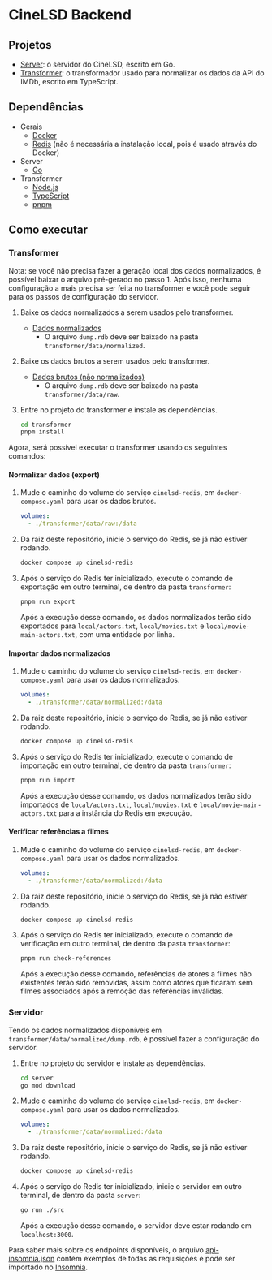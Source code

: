 # CineLSD Backend

## Projetos

- [Server](./server): o servidor do CineLSD, escrito em Go.
- [Transformer](./transformer): o transformador usado para normalizar os dados da API do IMDb, escrito em TypeScript.

## Dependências

- Gerais
  - [Docker](https://docs.docker.com/engine/install)
  - [Redis](https://redis.com) (não é necessária a instalação local, pois é usado através do Docker)
- Server
  - [Go](https://go.dev)
- Transformer
  - [Node.js](https://nodejs.org)
  - [TypeScript](https://www.typescriptlang.org)
  - [pnpm](https://pnpm.io/)

## Como executar

### Transformer

Nota: se você não precisa fazer a geração local dos dados normalizados, é possível baixar o arquivo pré-gerado no passo 1. Após isso, nenhuma configuração a mais precisa ser feita no transformer e você pode seguir para os passos de configuração do servidor.

1. Baixe os dados normalizados a serem usados pelo transformer.

   - [Dados normalizados](https://drive.google.com/file/d/1xVvmMz-lJBsyNyqxp073_y-kBXjOt5q4/view?usp=sharing)
     - O arquivo `dump.rdb` deve ser baixado na pasta `transformer/data/normalized`.

2. Baixe os dados brutos a serem usados pelo transformer.

   - [Dados brutos (não normalizados)](https://drive.google.com/file/d/1AM_btyRs4y-KLVJoJ0VkaWGq7XaQRtg5/view?usp=sharing)
     - O arquivo `dump.rdb` deve ser baixado na pasta `transformer/data/raw`.

3. Entre no projeto do transformer e instale as dependências.

   ```bash
   cd transformer
   pnpm install
   ```

Agora, será possível executar o transformer usando os seguintes comandos:

#### Normalizar dados (export)

1. Mude o caminho do volume do serviço `cinelsd-redis`, em `docker-compose.yaml` para usar os dados brutos.

   ```yaml
   volumes:
     - ./transformer/data/raw:/data
   ```

2. Da raiz deste repositório, inicie o serviço do Redis, se já não estiver rodando.

   ```bash
   docker compose up cinelsd-redis
   ```

3. Após o serviço do Redis ter inicializado, execute o comando de exportação em outro terminal, de dentro da pasta `transformer`:

   ```bash
   pnpm run export
   ```

   Após a execução desse comando, os dados normalizados terão sido exportados para `local/actors.txt`, `local/movies.txt` e `local/movie-main-actors.txt`, com uma entidade por linha.

#### Importar dados normalizados

1. Mude o caminho do volume do serviço `cinelsd-redis`, em `docker-compose.yaml` para usar os dados normalizados.

   ```yaml
   volumes:
     - ./transformer/data/normalized:/data
   ```

2. Da raiz deste repositório, inicie o serviço do Redis, se já não estiver rodando.

   ```bash
   docker compose up cinelsd-redis
   ```

3. Após o serviço do Redis ter inicializado, execute o comando de importação em outro terminal, de dentro da pasta `transformer`:

   ```bash
   pnpm run import
   ```

   Após a execução desse comando, os dados normalizados terão sido importados de `local/actors.txt`, `local/movies.txt` e `local/movie-main-actors.txt` para a instância do Redis em execução.

#### Verificar referências a filmes

1. Mude o caminho do volume do serviço `cinelsd-redis`, em `docker-compose.yaml` para usar os dados normalizados.

   ```yaml
   volumes:
     - ./transformer/data/normalized:/data
   ```

2. Da raiz deste repositório, inicie o serviço do Redis, se já não estiver rodando.

   ```bash
   docker compose up cinelsd-redis
   ```

3. Após o serviço do Redis ter inicializado, execute o comando de verificação em outro terminal, de dentro da pasta `transformer`:

   ```bash
   pnpm run check-references
   ```

   Após a execução desse comando, referências de atores a filmes não existentes terão sido removidas, assim como atores que ficaram sem filmes associados após a remoção das referências inválidas.

### Servidor

Tendo os dados normalizados disponíveis em `transformer/data/normalized/dump.rdb`, é possível fazer a configuração do servidor.

1. Entre no projeto do servidor e instale as dependências.

   ```bash
   cd server
   go mod download
   ```

2. Mude o caminho do volume do serviço `cinelsd-redis`, em `docker-compose.yaml` para usar os dados normalizados.

   ```yaml
   volumes:
     - ./transformer/data/normalized:/data
   ```

3. Da raiz deste repositório, inicie o serviço do Redis, se já não estiver rodando.

   ```bash
   docker compose up cinelsd-redis
   ```

4. Após o serviço do Redis ter inicializado, inicie o servidor em outro terminal, de dentro da pasta `server`:

   ```bash
   go run ./src
   ```

   Após a execução desse comando, o servidor deve estar rodando em `localhost:3000`.

Para saber mais sobre os endpoints disponíveis, o arquivo [api-insomnia.json](./server/docs/api-insomnia.json) contém exemplos de todas as requisições e pode ser importado no [Insomnia](https://insomnia.rest).

